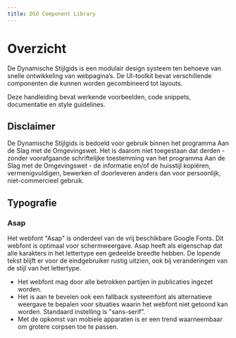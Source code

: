 ```yaml
---
title: DSO Component Library
---
```

# Overzicht

De Dynamische Stijlgids is een modulair design systeem ten behoeve van snelle ontwikkeling van webpagina’s. De UI-toolkit bevat verschillende componenten die kunnen worden gecombineerd tot layouts.

Deze handleiding bevat werkende voorbeelden, code snippets, documentatie en style guidelines.

## Disclaimer
De Dynamische Stijlgids is bedoeld voor gebruik binnen het programma Aan de Slag met de Omgevingswet. Het is daarom niet toegestaan dat derden - zonder voorafgaande schriftelijke toestemming van het programma Aan de Slag met de Omgevingswet - de informatie en/of de huisstijl kopiëren, vermenigvuldigen, bewerken of doorleveren anders dan voor persoonlijk, niet-commercieel gebruik.

## Typografie

### Asap

Het webfont "Asap" is onderdeel van de vrij beschikbare Google Fonts. Dit webfont is optimaal voor schermweergave. Asap heeft als eigenschap dat alle karakters in het lettertype een gedeelde breedte hebben. De lopende tekst blijft er voor de eindgebruiker rustig uitzien, ook bij veranderingen van de stijl van het lettertype.

* Het webfont mag door alle betrokken partijen in publicaties ingezet worden.
* Het is aan te bevelen ook een fallback systeemfont als alternatieve weergave te bepalen voor situaties waarin het webfont niet getoond kan worden. Standaard instelling is "sans-serif”.
* Met de opkomst van mobiele apparaten is er een trend waarneembaar om grotere corpsen toe te passen.
